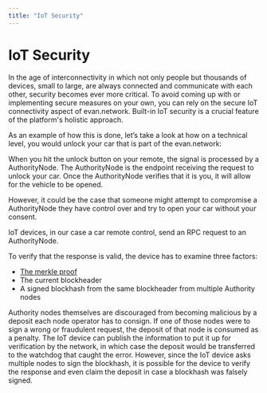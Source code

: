 ```yaml
---
title: "IoT Security"
---
```

# IoT Security 

In the age of interconnectivity in which not only people but thousands of devices, small to large, are always connected and communicate with each other, security becomes ever more critical. 
To avoid coming up with or implementing secure measures on your own, you can rely on the secure IoT connectivity aspect of evan.network. 
Built-in IoT security is a crucial feature of the platform's holistic approach.

As an example of how this is done, let’s take a look at how on a technical level, you would unlock your car that is part of the evan.network:

When you hit the unlock button on your remote, the signal is processed by a AuthorityNode. The AuthorityNode is the endpoint receiving the request to unlock your car. Once the AuthorityNode verifies that it is you, it will allow for the vehicle to be opened.

However, it could be the case that someone might attempt to compromise a AuthorityNode they have control over and try to open your car without your consent. 


IoT devices, in our case a car remote control, send an RPC request to an AuthorityNode.

To verify that the response is valid, the device has to examine three factors:

*	[The merkle proof](https://medium.com/byzantine-studio/blockchain-fundamentals-what-is-a-merkle-tree-d44c529391d7)
*	The current blockheader
*	A signed blockhash from the same blockheader from multiple Authority nodes 

Authority nodes themselves are discouraged from becoming malicious by a deposit each node operator has to consign. If one of those nodes were to sign a wrong or fraudulent request, the deposit of that node is consumed as a penalty. 
The IoT device can publish the information to put it up for verification by the network, in which case the deposit would be transferred to the watchdog that caught the error.
However, since the IoT device asks multiple nodes to sign the blockhash, it is possible for the device to verify the response and even claim the deposit in case a blockhash was falsely signed.



